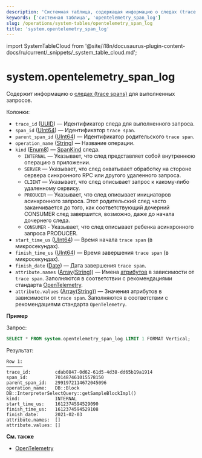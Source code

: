 ```yaml
---
description: 'Системная таблица, содержащая информацию о следах (trace spans) для выполненных запросов.'
keywords: ['системная таблица', 'opentelemetry_span_log']
slug: /operations/system-tables/opentelemetry_span_log
title: 'system.opentelemetry_span_log'
---
```


import SystemTableCloud from '@site/i18n/docusaurus-plugin-content-docs/ru/current/_snippets/_system_table_cloud.md';


# system.opentelemetry_span_log

<SystemTableCloud/>

Содержит информацию о [следах (trace spans)](https://opentracing.io/docs/overview/spans/) для выполненных запросов.

Колонки:

- `trace_id` ([UUID](../../sql-reference/data-types/uuid.md)) — Идентификатор следа для выполненного запроса.
- `span_id` ([UInt64](../../sql-reference/data-types/int-uint.md)) — Идентификатор `trace span`.
- `parent_span_id` ([UInt64](../../sql-reference/data-types/int-uint.md)) — Идентификатор родительского `trace span`.
- `operation_name` ([String](../../sql-reference/data-types/string.md)) — Название операции.
- `kind` ([Enum8](../../sql-reference/data-types/enum.md)) — [SpanKind](https://opentelemetry.io/docs/reference/specification/trace/api/#spankind) следа.
    - `INTERNAL` — Указывает, что след представляет собой внутреннюю операцию в приложении.
    - `SERVER` — Указывает, что след охватывает обработку на стороне сервера синхронного RPC или другого удаленного запроса.
    - `CLIENT` — Указывает, что след описывает запрос к какому-либо удаленному сервису.
    - `PRODUCER` — Указывает, что след описывает инициаторов асинхронного запроса. Этот родительский след часто заканчивается до того, как соответствующий дочерний CONSUMER след завершится, возможно, даже до начала дочернего следа.
    - `CONSUMER` - Указывает, что след описывает ребенка асинхронного запроса PRODUCER.
- `start_time_us` ([UInt64](../../sql-reference/data-types/int-uint.md)) — Время начала `trace span` (в микросекундах).
- `finish_time_us` ([UInt64](../../sql-reference/data-types/int-uint.md)) — Время завершения `trace span` (в микросекундах).
- `finish_date` ([Date](../../sql-reference/data-types/date.md)) — Дата завершения `trace span`.
- `attribute.names` ([Array](../../sql-reference/data-types/array.md)([String](../../sql-reference/data-types/string.md))) — Имена [атрибутов](https://opentelemetry.io/docs/go/instrumentation/#attributes) в зависимости от `trace span`. Заполняются в соответствии с рекомендациями стандарта [OpenTelemetry](https://opentelemetry.io/).
- `attribute.values` ([Array](../../sql-reference/data-types/array.md)([String](../../sql-reference/data-types/string.md))) — Значения атрибутов в зависимости от `trace span`. Заполняются в соответствии с рекомендациями стандарта `OpenTelemetry`.

**Пример**

Запрос:

```sql
SELECT * FROM system.opentelemetry_span_log LIMIT 1 FORMAT Vertical;
```

Результат:

```text
Row 1:
──────
trace_id:         cdab0847-0d62-61d5-4d38-dd65b19a1914
span_id:          701487461015578150
parent_span_id:   2991972114672045096
operation_name:   DB::Block DB::InterpreterSelectQuery::getSampleBlockImpl()
kind:             INTERNAL
start_time_us:    1612374594529090
finish_time_us:   1612374594529108
finish_date:      2021-02-03
attribute.names:  []
attribute.values: []
```

**См. также**

- [OpenTelemetry](../../operations/opentelemetry.md)
